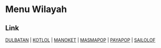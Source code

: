 # Menu Wilayah

## Link

[DULBATAN](https://github.com/gigit-pemilu/pemilu-2024-96-papua-barat-daya/tree/main/pilpres/hitung-suara/sub/96-papua-barat-daya/sub/01-sorong/sub/14-salawati-selatan/sub/2007-dulbatan)
 | 
[KOTLOL](https://github.com/gigit-pemilu/pemilu-2024-96-papua-barat-daya/tree/main/pilpres/hitung-suara/sub/96-papua-barat-daya/sub/01-sorong/sub/14-salawati-selatan/sub/2002-kotlol)
 | 
[MANOKET](https://github.com/gigit-pemilu/pemilu-2024-96-papua-barat-daya/tree/main/pilpres/hitung-suara/sub/96-papua-barat-daya/sub/01-sorong/sub/14-salawati-selatan/sub/2008-manoket)
 | 
[MASMAPOP](https://github.com/gigit-pemilu/pemilu-2024-96-papua-barat-daya/tree/main/pilpres/hitung-suara/sub/96-papua-barat-daya/sub/01-sorong/sub/14-salawati-selatan/sub/2012-masmapop)
 | 
[PAYAPOP](https://github.com/gigit-pemilu/pemilu-2024-96-papua-barat-daya/tree/main/pilpres/hitung-suara/sub/96-papua-barat-daya/sub/01-sorong/sub/14-salawati-selatan/sub/2011-payapop)
 | 
[SAILOLOF](https://github.com/gigit-pemilu/pemilu-2024-96-papua-barat-daya/tree/main/pilpres/hitung-suara/sub/96-papua-barat-daya/sub/01-sorong/sub/14-salawati-selatan/sub/2001-sailolof)


